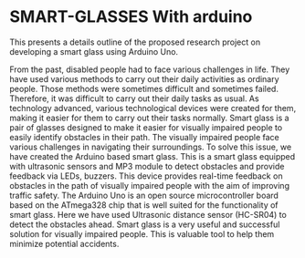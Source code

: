 # SMART-GLASSES With arduino 
This  presents a details outline of the proposed research project on  developing a smart glass using Arduino Uno.

From the past, disabled people had to face various challenges in life. They have used 
various methods to carry out their daily activities as ordinary people. Those methods 
were sometimes difficult and sometimes failed. Therefore, it was difficult to carry 
out their daily tasks as usual. As technology advanced, various technological devices 
were created for them, making it easier for them to carry out their tasks normally. 
Smart glass is a pair of glasses designed to make it easier for visually impaired 
people to easily identify obstacles in their path. 
The visually impaired people face various challenges in navigating their 
surroundings. To solve this issue, we have created the Arduino based smart glass. 
This is a smart glass equipped with ultrasonic sensors and MP3 module to detect 
obstacles and provide feedback via LEDs, buzzers. This device provides real-time 
feedback on obstacles in the path of visually impaired people with the aim of 
improving traffic safety. The Arduino Uno is an open source microcontroller board 
based on the ATmega328 chip that is well suited for the functionality of smart glass. 
Here we have used Ultrasonic distance sensor (HC-SR04) to detect the obstacles 
ahead. Smart glass is a very useful and successful solution for visually impaired 
people. This is valuable tool to help them minimize potential accidents.

